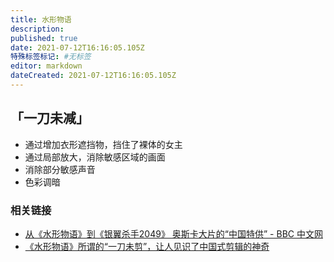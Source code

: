 ```yaml
---
title: 水形物语
description: 
published: true
date: 2021-07-12T16:16:05.105Z
特殊标签标记: #无标签
editor: markdown
dateCreated: 2021-07-12T16:16:05.105Z
---
```


## 「一刀未减」

+ 通过增加衣形遮挡物，挡住了裸体的女主
+ 通过局部放大，消除敏感区域的画面
+ 消除部分敏感声音
+ 色彩调暗

### 相关链接

+ [从《水形物语》到《银翼杀手2049》 奥斯卡大片的“中国特供” - BBC 中文网](https://web.archive.org/web/20180412223957/http://www.bbc.com/zhongwen/simp/chinese-news-43688017)
+ [《水形物语》所谓的“一刀未剪”，让人见识了中国式剪辑的神奇](https://web.archive.org/web/20210712081739/https://k.sina.cn/article_2368187283_8d27ab93001007i8h.html)

